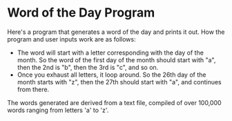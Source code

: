 # Word of the Day Program

Here's a program that generates a word of the day and prints it out. How the program and user inputs work are as follows:

* The word will start with a letter corresponding with the day of the month. So the word of the first day of the month should start with "a", then the 2nd is "b", then the 3rd is "c", and so on.
* Once you exhaust all letters, it loop around. So the 26th day of the month starts with "z", then the 27th should start with "a", and continues from there.

The words generated are derived from a text file, compiled of over 100,000 words ranging from letters 'a' to 'z'.
